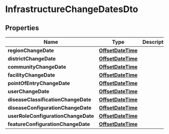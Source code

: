 # InfrastructureChangeDatesDto

## Properties

| Name                                | Type                                    | Description | Notes      |
| ----------------------------------- | --------------------------------------- | ----------- | ---------- |
| **regionChangeDate**                | [**OffsetDateTime**](OffsetDateTime.md) |             | [optional] |
| **districtChangeDate**              | [**OffsetDateTime**](OffsetDateTime.md) |             | [optional] |
| **communityChangeDate**             | [**OffsetDateTime**](OffsetDateTime.md) |             | [optional] |
| **facilityChangeDate**              | [**OffsetDateTime**](OffsetDateTime.md) |             | [optional] |
| **pointOfEntryChangeDate**          | [**OffsetDateTime**](OffsetDateTime.md) |             | [optional] |
| **userChangeDate**                  | [**OffsetDateTime**](OffsetDateTime.md) |             | [optional] |
| **diseaseClassificationChangeDate** | [**OffsetDateTime**](OffsetDateTime.md) |             | [optional] |
| **diseaseConfigurationChangeDate**  | [**OffsetDateTime**](OffsetDateTime.md) |             | [optional] |
| **userRoleConfigurationChangeDate** | [**OffsetDateTime**](OffsetDateTime.md) |             | [optional] |
| **featureConfigurationChangeDate**  | [**OffsetDateTime**](OffsetDateTime.md) |             | [optional] |
